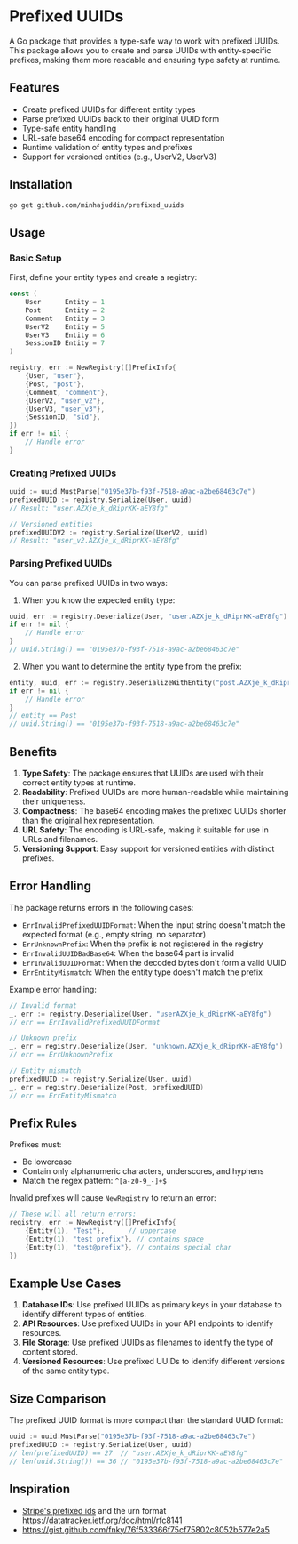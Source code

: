 # Prefixed UUIDs

A Go package that provides a type-safe way to work with prefixed UUIDs. This package allows you to create and parse UUIDs with entity-specific prefixes, making them more readable and ensuring type safety at runtime.

## Features

- Create prefixed UUIDs for different entity types
- Parse prefixed UUIDs back to their original UUID form
- Type-safe entity handling
- URL-safe base64 encoding for compact representation
- Runtime validation of entity types and prefixes
- Support for versioned entities (e.g., UserV2, UserV3)

## Installation

```bash
go get github.com/minhajuddin/prefixed_uuids
```

## Usage

### Basic Setup

First, define your entity types and create a registry:

```go
const (
    User      Entity = 1
    Post      Entity = 2
    Comment   Entity = 3
    UserV2    Entity = 5
    UserV3    Entity = 6
    SessionID Entity = 7
)

registry, err := NewRegistry([]PrefixInfo{
    {User, "user"},
    {Post, "post"},
    {Comment, "comment"},
    {UserV2, "user_v2"},
    {UserV3, "user_v3"},
    {SessionID, "sid"},
})
if err != nil {
    // Handle error
}
```

### Creating Prefixed UUIDs

```go
uuid := uuid.MustParse("0195e37b-f93f-7518-a9ac-a2be68463c7e")
prefixedUUID := registry.Serialize(User, uuid)
// Result: "user.AZXje_k_dRiprKK-aEY8fg"

// Versioned entities
prefixedUUIDV2 := registry.Serialize(UserV2, uuid)
// Result: "user_v2.AZXje_k_dRiprKK-aEY8fg"
```

### Parsing Prefixed UUIDs

You can parse prefixed UUIDs in two ways:

1. When you know the expected entity type:
```go
uuid, err := registry.Deserialize(User, "user.AZXje_k_dRiprKK-aEY8fg")
if err != nil {
    // Handle error
}
// uuid.String() == "0195e37b-f93f-7518-a9ac-a2be68463c7e"
```

2. When you want to determine the entity type from the prefix:
```go
entity, uuid, err := registry.DeserializeWithEntity("post.AZXje_k_dRiprKK-aEY8fg")
if err != nil {
    // Handle error
}
// entity == Post
// uuid.String() == "0195e37b-f93f-7518-a9ac-a2be68463c7e"
```

## Benefits

1. **Type Safety**: The package ensures that UUIDs are used with their correct entity types at runtime.
2. **Readability**: Prefixed UUIDs are more human-readable while maintaining their uniqueness.
3. **Compactness**: The base64 encoding makes the prefixed UUIDs shorter than the original hex representation.
4. **URL Safety**: The encoding is URL-safe, making it suitable for use in URLs and filenames.
5. **Versioning Support**: Easy support for versioned entities with distinct prefixes.

## Error Handling

The package returns errors in the following cases:

- `ErrInvalidPrefixedUUIDFormat`: When the input string doesn't match the expected format (e.g., empty string, no separator)
- `ErrUnknownPrefix`: When the prefix is not registered in the registry
- `ErrInvalidUUIDBadBase64`: When the base64 part is invalid
- `ErrInvalidUUIDFormat`: When the decoded bytes don't form a valid UUID
- `ErrEntityMismatch`: When the entity type doesn't match the prefix

Example error handling:
```go
// Invalid format
_, err := registry.Deserialize(User, "userAZXje_k_dRiprKK-aEY8fg")
// err == ErrInvalidPrefixedUUIDFormat

// Unknown prefix
_, err = registry.Deserialize(User, "unknown.AZXje_k_dRiprKK-aEY8fg")
// err == ErrUnknownPrefix

// Entity mismatch
prefixedUUID := registry.Serialize(User, uuid)
_, err = registry.Deserialize(Post, prefixedUUID)
// err == ErrEntityMismatch
```

## Prefix Rules

Prefixes must:
- Be lowercase
- Contain only alphanumeric characters, underscores, and hyphens
- Match the regex pattern: `^[a-z0-9_-]+$`

Invalid prefixes will cause `NewRegistry` to return an error:
```go
// These will all return errors:
registry, err := NewRegistry([]PrefixInfo{
    {Entity(1), "Test"},      // uppercase
    {Entity(1), "test prefix"}, // contains space
    {Entity(1), "test@prefix"}, // contains special char
})
```

## Example Use Cases

1. **Database IDs**: Use prefixed UUIDs as primary keys in your database to identify different types of entities.
2. **API Resources**: Use prefixed UUIDs in your API endpoints to identify resources.
3. **File Storage**: Use prefixed UUIDs as filenames to identify the type of content stored.
4. **Versioned Resources**: Use prefixed UUIDs to identify different versions of the same entity type.

## Size Comparison

The prefixed UUID format is more compact than the standard UUID format:
```go
uuid := uuid.MustParse("0195e37b-f93f-7518-a9ac-a2be68463c7e")
prefixedUUID := registry.Serialize(User, uuid)
// len(prefixedUUID) == 27  // "user.AZXje_k_dRiprKK-aEY8fg"
// len(uuid.String()) == 36 // "0195e37b-f93f-7518-a9ac-a2be68463c7e"
```

## Inspiration

- [Stripe's prefixed ids](https://docs.stripe.com/api) and the urn format https://datatracker.ietf.org/doc/html/rfc8141
- https://gist.github.com/fnky/76f533366f75cf75802c8052b577e2a5
